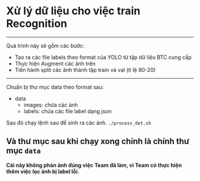 # Xử lý dữ liệu cho việc train Recognition
---
Quá trình này sẽ gồm các bước:

- Tạo ra các file labels theo format của YOLO từ tập dữ liệu BTC cung cấp
- Thực hiện Augment các ảnh trên
- Tiến hành split các ảnh thành tập train và val (tỉ lệ 80-20)

---
Chuẩn bị thư mục data theo format sau:

- data
    - images: chứa các ảnh
    - labels: chứa các file label dạng json

Sau đó chạy lệnh sau để sinh ra các ảnh.
`./process_det.sh`

Và thư mục sau khi chạy xong chính là chính thư mục `data`
---
**Cái này không phản ảnh đúng việc Team đã làm, vì Team có thực hiện thêm việc lọc ảnh bị label lỗi.**
